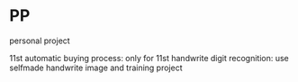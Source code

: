 # PP
personal project

11st automatic buying process: only for 11st
handwrite digit recognition: use selfmade handwrite image and training project
